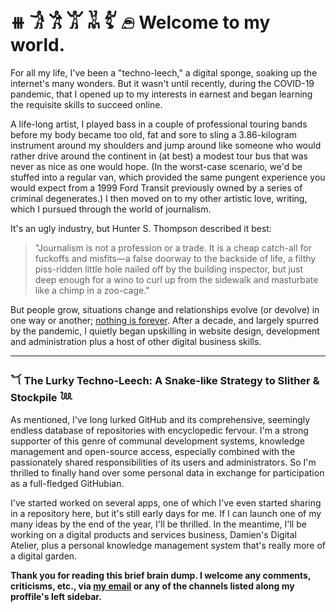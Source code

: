 # ⧻ 𓀞 𓀟 𓀠 𓀡 𓀤 𓂉 Welcome to my world.

For all my life, I've been a "techno-leech," a digital sponge, soaking up the internet's many wonders. But it wasn't until recently, during the COVID-19 pandemic, that I opened up to my interests in earnest and began learning the requisite skills to succeed online.

A life-long artist, I played bass in a couple of professional touring bands before my body became too old, fat and sore to sling a 3.86-kilogram instrument around my shoulders and jump around like someone who would rather drive around the continent in (at best) a modest tour bus that was never as nice as one would hope. (In the worst-case scenario, we'd be stuffed into a regular van, which provided the same pungent experience you would expect from a 1999 Ford Transit previously owned by a series of criminal degenerates.) I then moved on to my other artistic love, writing, which I pursued through the world of journalism.

It's an ugly industry, but Hunter S. Thompson described it best:

> "Journalism is not a profession or a trade. It is a cheap catch-all for fuckoffs and misfits—a false doorway to the backside of life, a filthy piss-ridden little hole nailed off by the building inspector, but just deep enough for a wino to curl up from the sidewalk and masturbate like a chimp in a zoo-cage."

But people grow, situations change and relationships evolve (or devolve) in one way or another; [nothing is forever](https://www.youtube.com/watch?v=S_TdhhrUrv8). After a decade, and largely spurred by the pandemic, I quietly began upskilling in website design, development and administration plus a host of other digital business skills.

---

### 𓆔 The Lurky Techno-Leech: A Snake-like Strategy to Slither & Stockpile 𓆙

As mentioned, I've long lurked GitHub and its comprehensive, seemingly endless database of repositories with encyclopedic fervour. I'm a strong supporter of this genre of communal development systems, knowledge management and open-source access, especially combined with the passionately shared responsibilities of its users and administrators. So I'm thrilled to finally hand over some personal data in exchange for participation as a full-fledged GitHubian.

I've started worked on several apps, one of which I've even started sharing in a repository here, but it's still early days for me. If I can launch one of my many ideas by the end of the year, I'll be thrilled. In the meantime, I'll be working on a digital products and services business, Damien's Digital Atelier, plus a personal knowledge management system that's really more of a digital garden.

**Thank you for reading this brief brain dump. I welcome any comments, criticisms, etc., via [my email](mailto:digitalatelier.damienallard@gmail.com) or any of the channels listed along my proffile's left sidebar.**

